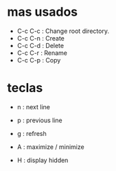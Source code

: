 # mas usados
* C-c C-c : Change root directory.
* C-c C-n : Create 
* C-c C-d : Delete
* C-c C-r : Rename
* C-c C-p : Copy 

# teclas
* n : next line
* p : previous line

* g : refresh
* A : maximize / minimize
* H : display hidden
